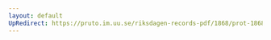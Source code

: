```yaml
---
layout: default
UpRedirect: https://pruto.im.uu.se/riksdagen-records-pdf/1868/prot-1868--ak--504/prot-1868--ak--504_002.pdf
---
```


